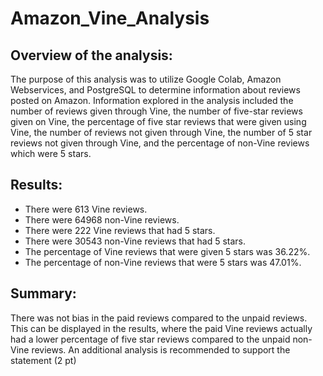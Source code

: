 # Amazon_Vine_Analysis


## Overview of the analysis:

The purpose of this analysis was to utilize Google Colab, Amazon Webservices, and PostgreSQL to determine information about reviews posted on Amazon. Information explored in the analysis included the number of reviews given through Vine, the number of five-star reviews given on Vine, the percentage of five star reviews that were given using Vine, the number of reviews not given through Vine, the number of 5 star reviews not given through Vine, and the percentage of non-Vine reviews which were 5 stars. 

## Results:

* There were 613 Vine reviews.
* There were 64968 non-Vine reviews.
* There were 222 Vine reviews that had 5 stars.
* There were 30543 non-Vine reviews that had 5 stars.
* The percentage of Vine reviews that were given 5 stars was 36.22%.
* The percentage of non-Vine reviews that were 5 stars was 47.01%.

## Summary:

There was not bias in the paid reviews compared to the unpaid reviews. This can be displayed in the results, where the paid Vine reviews actually had a lower percentage of five star reviews compared to the unpaid non-Vine reviews. An additional analysis is recommended to support the statement (2 pt)
